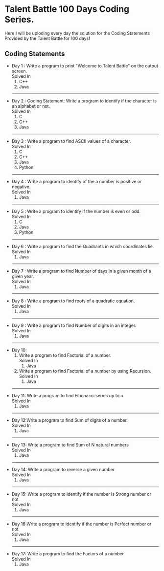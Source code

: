 <h1>Talent Battle 100 Days Coding Series.</h1>
Here I will be uploding every day the solution for the Coding Statements Provided by the Talent Battle for 100 days!

<h2>Coding Statements</h2>
  <ul>
    <li>Day 1 : Write a program to print "Welcome to Talent Battle" on the output screen.<br> Solved In 
        <ol>
            <li>C++</li>
             <li>Java</li>
        </ol>
    </li> 
  <hr>
    <li>Day 2 : Coding Statement: Write a program to identify if the character is an alphabet or not.<br> Solved In 
        <ol><li>C</li>
            <li>C++</li>
            <li>Java</li>
        </ol></li>
  <hr>
    <li>Day 3 : Write a program to find ASCII values of a character.<br> Solved In 
        <ol><li>C</li>
            <li>C++</li>
            <li>Java</li>
            <li>Python</li>
        </ol></li>
  <hr>
  <li>Day 4 : Write a program to identify of the a number is positive or negative.<br> Solved In 
        <ol><li>Java</li></ol></li>
  <hr>  
  <li>Day 5 : Write a program to identify if the number is even or odd.<br> Solved In 
        <ol><li>C</li>
            <li>Java</li>
            <li>Python</li>
        </ol></li>
  <hr>  
  <li>Day 6 : Write a program to find the Quadrants in which coordinates lie.<br> Solved In 
        <ol><li>Java</li>
           </ol></li>
  <hr>  
  <li>Day 7 : Write a program to find Number of days in a given month of a given year.<br> Solved In 
        <ol><li>Java</li>
           </ol></li>
  <hr>  
  <li>Day 8 : Write a program to find roots of a quadratic equation.<br> Solved In 
        <ol><li>Java</li>
            </ol></li>
  <hr>  
  <li>Day 9 : Write a program to find Number of digits in an integer.<br> Solved In 
        <ol><li>Java</li>
            </ol></li>
    <hr>
  <li>Day 10: 
    <ol>
      <li> Write a program to find Factorial of a number.<br> Solved In 
        <ol>
            <li>Java</li>
         </ol>
      </li>
      <li>Write a program to find Factorial of a number by using Recursion.<br> Solved In 
                <ol>
                    <li>Java</li>
                </ol>
      </li>
    </ol>
  </li>
<hr>
  <li>Day 11: Write a program to find Fibonacci series up to n.<br> Solved In 
        <ol><li>Java</li>
            </ol></li>
<hr>
  <li>Day 12:Write a program to find Sum of digits of a number.<br> Solved In 
        <ol><li>Java</li>
            </ol></li>
<hr>
  <li>Day 13: Write a program to find Sum of N natural numbers<br> Solved In 
        <ol><li>Java</li>
            </ol></li>
<hr>
  <li>Day 14: Write a program to reverse a given number<br> Solved In 
        <ol><li>Java</li>
            </ol></li>
 <hr>
  <li>Day 15:  Write a program to identify if the number is Strong number or not<br> Solved In 
        <ol><li>Java</li>
            </ol></li>
         <hr>
  <li>Day 16:Write a program to identify if the number is Perfect number or not<br> Solved In 
        <ol><li>Java</li>
            </ol></li>
         <hr>
  <li>Day 17: Write a program to find the Factors of a number<br> Solved In 
        <ol><li>Java</li>
            </ol></li>
            </ul>

